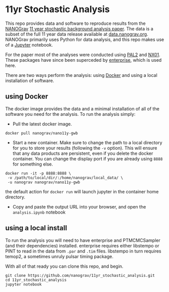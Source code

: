 # 11yr Stochastic Analysis

This repo provides data and software to reproduce results from the [NANOGrav][1] [11 year stochastic background analysis paper][2].
The data is a subset of the full 11 year data release available at [data.nanograv.org][3].
NANOGrav primarily uses Python for data analysis, and this repo makes use of a [Jupyter][4] notebook.

For the paper most of the analyses were conducted using [PAL2][5] and [NX01][6].
These packages have since been superceded by [enterprise][7], which is used here.

There are two ways perform the analysis: using [Docker][8] and using a local installation of software.

## using Docker

The docker image provides the data and a minimal installation of all of the software you need for the analysis.
To run the analysis simply:

* Pull the latest docker image.
```
docker pull nanograv/nano11y-gwb
```

* Start a new container.
Make sure to change the path to a local directory for you to store your results (following the `-v` option).
This will ensure that any data products are persistent, even if you delete the docker container.
You can change the display port if you are already using `8888` for something else.
```
docker run -it -p 8888:8888 \
 -v /path/to/local/dir/:/home/nanograv/local_data/ \
 -u nanograv nanograv/nano11y-gwb
```
the default action for `docker run` will launch jupyter in the container home directory.

* Copy and paste the output URL into your browser, and open the `analysis.ipynb` notebook


## using a local install

To run the analysis you will need to have enterprise and PTMCMCSampler (and their dependencies) installed.
enterprise requires either libstempo or PINT to read in the data from `.par` and `.tim` files.
libstempo in turn requires temop2, a sometimes unruly pulsar timing package.

With all of that ready you can clone this repo, and begin.
```
git clone https://github.com/nanograv/11yr_stochastic_analysis.git
cd 11yr_stochastic_analysis
jupyter notebook
```



[1]: http://www.nanograv.org/
[2]: null
[3]: http://data.nanograv.org/
[4]: http://jupyter.org/
[5]: https://github.com/jellis18/PAL2
[6]: http://stevertaylor.github.io/NX01/
[7]: https://enterprise.readthedocs.io/en/latest/
[8]: http://www.docker.com/

